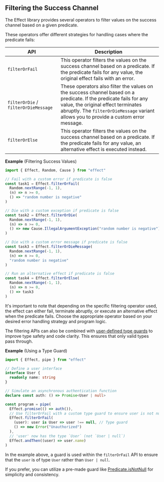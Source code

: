 ## Filtering the Success Channel

The Effect library provides several operators to filter values on the success channel based on a given predicate.

These operators offer different strategies for handling cases where the predicate fails:

| API                                  | Description                                                                                                                                                                                                                                       |
| ------------------------------------ | ------------------------------------------------------------------------------------------------------------------------------------------------------------------------------------------------------------------------------------------------- |
| `filterOrFail`                       | This operator filters the values on the success channel based on a predicate. If the predicate fails for any value, the original effect fails with an error.                                                                                      |
| `filterOrDie` / `filterOrDieMessage` | These operators also filter the values on the success channel based on a predicate. If the predicate fails for any value, the original effect terminates abruptly. The `filterOrDieMessage` variant allows you to provide a custom error message. |
| `filterOrElse`                       | This operator filters the values on the success channel based on a predicate. If the predicate fails for any value, an alternative effect is executed instead.                                                                                    |

**Example** (Filtering Success Values)

```ts twoslash
import { Effect, Random, Cause } from "effect"

// Fail with a custom error if predicate is false
const task1 = Effect.filterOrFail(
  Random.nextRange(-1, 1),
  (n) => n >= 0,
  () => "random number is negative"
)

// Die with a custom exception if predicate is false
const task2 = Effect.filterOrDie(
  Random.nextRange(-1, 1),
  (n) => n >= 0,
  () => new Cause.IllegalArgumentException("random number is negative")
)

// Die with a custom error message if predicate is false
const task3 = Effect.filterOrDieMessage(
  Random.nextRange(-1, 1),
  (n) => n >= 0,
  "random number is negative"
)

// Run an alternative effect if predicate is false
const task4 = Effect.filterOrElse(
  Random.nextRange(-1, 1),
  (n) => n >= 0,
  () => task3
)
```

It's important to note that depending on the specific filtering operator used, the effect can either fail, terminate abruptly, or execute an alternative effect when the predicate fails. Choose the appropriate operator based on your desired error handling strategy and program logic.

The filtering APIs can also be combined with [user-defined type guards](https://www.typescriptlang.org/docs/handbook/2/narrowing.html#using-type-predicates) to improve type safety and code clarity. This ensures that only valid types pass through.

**Example** (Using a Type Guard)

```ts twoslash {15}
import { Effect, pipe } from "effect"

// Define a user interface
interface User {
  readonly name: string
}

// Simulate an asynchronous authentication function
declare const auth: () => Promise<User | null>

const program = pipe(
  Effect.promise(() => auth()),
  // Use filterOrFail with a custom type guard to ensure user is not null
  Effect.filterOrFail(
    (user): user is User => user !== null, // Type guard
    () => new Error("Unauthorized")
  ),
  // 'user' now has the type `User` (not `User | null`)
  Effect.andThen((user) => user.name)
)
```

In the example above, a guard is used within the `filterOrFail` API to ensure that the `user` is of type `User` rather than `User | null`.

If you prefer, you can utilize a pre-made guard like [Predicate.isNotNull](https://effect-ts.github.io/effect/effect/Predicate.ts.html#isnotnull) for simplicity and consistency.
